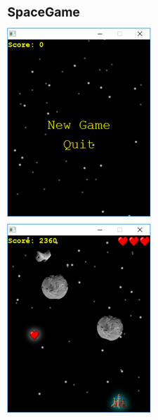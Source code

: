 # SpaceGame



![alt text](https://github.com/mgrebnev/SpaceGame/blob/master/spacegame/screenshots/1.png?raw=true)

![alt text](https://github.com/mgrebnev/SpaceGame/blob/master/spacegame/screenshots/2.png?raw=true)

